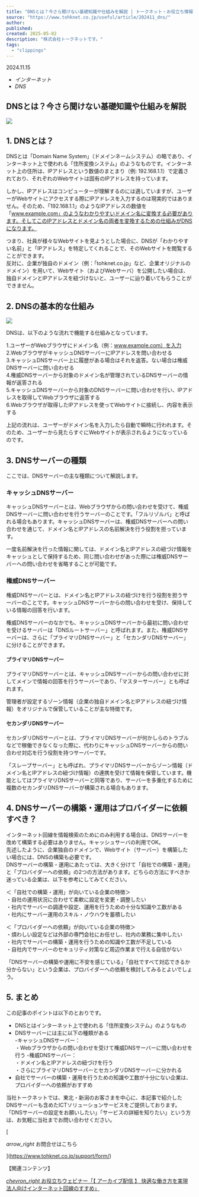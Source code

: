 ```yaml
---
title: "DNSとは？今さら聞けない基礎知識や仕組みを解説 | トークネット・お役立ち情報 | TOHKnet 東北電力グループ 株式会社トークネット"
source: "https://www.tohknet.co.jp/useful/article/202411_dns/"
author:
published:
created: 2025-05-02
description: "株式会社トークネットです。"
tags:
  - "clippings"
---
```

2024.11.15

- *インターネット*
- *DNS*

## DNSとは？今さら聞けない基礎知識や仕組みを解説

![](https://www.tohknet.co.jp/useful/article/202411_dns/img/img_01.jpg)

## 1\. DNSとは？

DNSとは「Domain Name System」（ドメインネームシステム）の略であり、インターネット上で使われる「住所変換システム」のようなものです。インターネット上の住所は、IPアドレスという数値のまとまり（例: 192.168.1.1）で定義されており、それぞれのWebサイトは固有のIPアドレスを持っています。

しかし、IPアドレスはコンピューターが理解するのには適していますが、ユーザーがWebサイトにアクセスする際にIPアドレスを入力するのは現実的ではありません。そのため、「192.168.1.1」のようなIPアドレスの数値を「www.example.com」のようなわかりやすいドメイン名に変換する必要があります。そしてこのIPアドレスとドメイン名の両者を変換するための仕組みがDNSになります。

つまり、社員が様々なWebサイトを見ようとした場合に、DNSが「わかりやすい名前」と「IPアドレス」を特定してくれることで、そのWebサイトを閲覧することができます。  
反対に、企業が独自のドメイン（例：「tohknet.co.jp」など、企業オリジナルのドメイン）を用いて、Webサイト（およびWebサーバ）を公開したい場合は、独自ドメインとIPアドレスを紐づけないと、ユーザーに辿り着いてもらうことができません。

## 2\. DNSの基本的な仕組み

![](https://www.tohknet.co.jp/useful/article/202411_dns/img/img_02.jpg)

DNSは、以下のような流れで機能する仕組みとなっています。

1.ユーザーがWebブラウザにドメイン名（例：www.example.com）を入力  
2.WebブラウザがキャッシュDNSサーバーにIPアドレスを問い合わせる  
3.キャッシュDNSサーバー上に履歴がある場合はそれを返答。ない場合は権威DNSサーバーに問い合わせる  
4.権威DNSサーバーから対象のドメイン名が管理されているDNSサーバーの情報が返答される  
5.キャッシュDNSサーバーから対象のDNSサーバーに問い合わせを行い、IPアドレスを取得してWebブラウザに返答する  
6.Webブラウザが取得したIPアドレスを使ってWebサイトに接続し、内容を表示する

上記の流れは、ユーザーがドメイン名を入力したら自動で瞬時に行われます。そのため、ユーザーから見たらすぐにWebサイトが表示されるようになっているのです。

## 3\. DNSサーバーの種類

ここでは、DNSサーバーの主な種類について解説します。

### キャッシュDNSサーバー

キャッシュDNSサーバーとは、Webブラウザからの問い合わせを受けて、権威DNSサーバーに問い合わせを行うサーバーのことです。「フルリゾルバ」と呼ばれる場合もあります。キャッシュDNSサーバーは、権威DNSサーバーへの問い合わせを通じて、ドメイン名とIPアドレスの名前解決を行う役割を担っています。

一度名前解決を行った情報に関しては、ドメイン名とIPアドレスの紐づけ情報をキャッシュとして保持するため、同じ問い合わせがあった際には権威DNSサーバーへの問い合わせを省略することが可能です。

### 権威DNSサーバー

権威DNSサーバーとは、ドメイン名とIPアドレスの紐づけを行う役割を担うサーバーのことです。キャッシュDNSサーバーからの問い合わせを受け、保持している情報の回答を行います。

権威DNSサーバーのなかでも、キャッシュDNSサーバーから最初に問い合わせを受けるサーバーは「DNSルートサーバー」と呼ばれます。また、権威DNSサーバーは、さらに「プライマリDNSサーバー」と「セカンダリDNSサーバー」に分けることができます。

#### プライマリDNSサーバー

プライマリDNSサーバーとは、キャッシュDNSサーバーからの問い合わせに対してメインで情報の回答を行うサーバーであり、「マスターサーバー」とも呼ばれます。

管理者が設定するゾーン情報（企業の独自ドメイン名とIPアドレスの紐づけ情報）をオリジナルで保管していることが主な特徴です。

#### セカンダリDNSサーバー

セカンダリDNSサーバーとは、プライマリDNSサーバーが何かしらのトラブルなどで稼働できなくなった際に、代わりにキャッシュDNSサーバーからの問い合わせ対応を行う役割を持つサーバーです。

「スレーブサーバー」とも呼ばれ、プライマリDNSサーバーからゾーン情報（ドメイン名とIPアドレスの紐づけ情報）の連携を受けて情報を保管しています。機能としてはプライマリDNSサーバーと同等であり、サーバーを多重化するために複数のセカンダリDNSサーバーが構築される場合もあります。

## 4\. DNSサーバーの構築・運用はプロバイダーに依頼すべき？

インターネット回線を情報検索のためにのみ利用する場合は、DNSサーバーを改めて構築する必要はありません。キャッシュサーバの利用でOK。  
先述したように、企業独自のドメインで、Webサイト（サーバー）を構築したい場合には、DNSの構築も必要です。  
DNSサーバーの構築・運用にあたっては、大きく分けて「自社での構築・運用」と「プロバイダーへの依頼」の2つの方法があります。どちらの方法にすべきか迷っている企業は、以下を参考にしてみてください。

＜「自社での構築・運用」が向いている企業の特徴＞  
・自社の運用状況に合わせて柔軟に設定を変更・調整したい  
・社内でサーバーの調達や設定、運用を行うための十分な知識や工数がある  
・社内にサーバー運用のスキル・ノウハウを蓄積したい

＜「プロバイダーへの依頼」が向いている企業の特徴＞  
・煩わしい設定などは外部の専門会社にお任せし、社内の業務に集中したい  
・社内でサーバーの構築・運用を行うための知識や工数が不足している  
・自社内でサーバーのセキュリティ対策など周辺作業まで行える自信がない

「DNSサーバーの構築や運用に不安を感じている」「自社ですべて対応できるか分からない」という企業は、プロバイダーへの依頼を検討してみるとよいでしょう。

## 5\. まとめ

この記事のポイントは以下のとおりです。

- DNSとはインターネット上で使われる「住所変換システム」のようなもの
- DNSサーバーには主に以下の種類がある  
	\-キャッシュDNSサーバー：  
	・Webブラウザからの問い合わせを受けて権威DNSサーバーに問い合わせを行う \-権威DNSサーバー：  
	・ドメイン名とIPアドレスの紐づけを行う  
	・さらにプライマリDNSサーバーとセカンダリDNSサーバーに分かれる
- 自社でサーバーの構築・運用を行うための知識や工数が十分にない企業は、プロバイダーへの依頼がおすすめ

当社トークネットでは、東北・新潟のお客さまを中心に、本記事で紹介したDNSサーバーも含めたICTソリューションサービスをご提供しております。  
「DNSサーバーの設定をお願いしたい」「サービスの詳細を知りたい」という方は、お気軽に当社までお問い合わせください。

[

*arrow\_right* お問合せはこちら

](https://www.tohknet.co.jp/support/form/)

【関連コンテンツ】

[*chevron\_right* お役立ちウェビナー「【 アーカイブ配信 】 快適な働き方を実現 法人向けインターネット回線のすすめ」](https://www.tohknet.co.jp/useful/form/2402_webinar/)